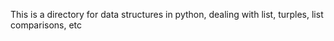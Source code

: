 This is a directory for data structures in python, dealing with list, turples, list comparisons, etc
